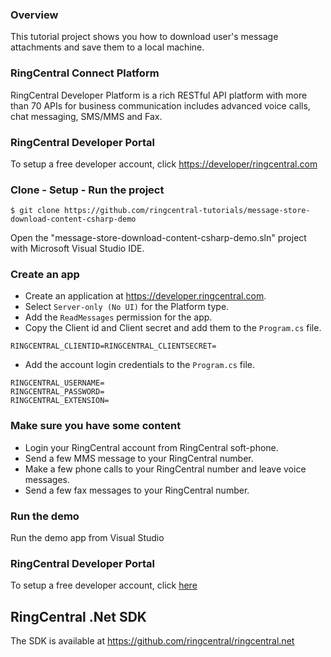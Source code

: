 ### Overview
This tutorial project shows you how to download user's message attachments and save them to a local machine.

### RingCentral Connect Platform
RingCentral Developer Platform is a rich RESTful API platform with more than 70 APIs for business communication includes advanced voice calls, chat messaging, SMS/MMS and Fax.

### RingCentral Developer Portal
To setup a free developer account, click [https://developer/ringcentral.com](here)

### Clone - Setup - Run the project
```
$ git clone https://github.com/ringcentral-tutorials/message-store-download-content-csharp-demo
```

Open the "message-store-download-content-csharp-demo.sln" project with Microsoft Visual Studio IDE.

### Create an app
* Create an application at https://developer.ringcentral.com.
* Select `Server-only (No UI)` for the Platform type.
* Add the `ReadMessages` permission for the app.
* Copy the Client id and Client secret and add them to the `Program.cs` file.
```
RINGCENTRAL_CLIENTID=RINGCENTRAL_CLIENTSECRET=
```
* Add the account login credentials to the `Program.cs` file.
```
RINGCENTRAL_USERNAME=
RINGCENTRAL_PASSWORD=
RINGCENTRAL_EXTENSION=
```

### Make sure you have some content
* Login your RingCentral account from RingCentral soft-phone.
* Send a few MMS message to your RingCentral number.
* Make a few phone calls to your RingCentral number and leave voice messages.
* Send a few fax messages to your RingCentral number.

### Run the demo
Run the demo app from Visual Studio

### RingCentral Developer Portal
To setup a free developer account, click [here](https://developer/ringcentral.com)

## RingCentral .Net SDK
The SDK is available at https://github.com/ringcentral/ringcentral.net
